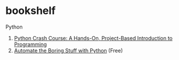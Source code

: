 # bookshelf

Python
1. <a href="https://amzn.to/2NdliHr" target="_blank">Python Crash Course: A Hands-On, Project-Based Introduction to Programming</a>
2. <a href="https://automatetheboringstuff.com/" target="_blank">Automate the Boring Stuff with Python</a> (Free)
